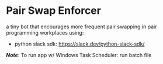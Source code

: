 # Pair Swap Enforcer
a tiny bot that encourages more frequent pair swapping in pair programming workplaces using:
* python slack sdk: https://slack.dev/python-slack-sdk/


**_Note_**: To run app w/ Windows Task Scheduler: run batch file
